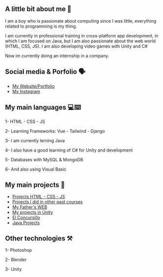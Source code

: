 ## A little bit about me 👾
<p>I am a boy who is passionate about computing since I was little, everything related to programming is my thing.</p>
<p>I am currently in professional training in cross-platform app development, in which I am focused on Java, but I am also passionate about the web world (HTML, CSS, JS). I am also developing video games with Unity and C#</p>
<p>Now im currently doing an internship in a company.</p>

## Social media & Porfolio 🗣️
- <a href="https://ribalta23.github.io/">My Website/Portfolio</a>
- <a href="https://www.instagram.com/ribalta_23/">My Instagram</a>

## My main languages 💻⌨️
<p>1- HTML - CSS - JS</p>
<p>2- Learning Frameworks: Vue - Tailwind - Django</p>
<p>3- I am currently lerning Java</p>
<p>4- I also have a good learning of C# for Unity and development</p>
<p>5- Databases with MySQL & MongoDB</p>
<p>6- And also using Visual Basic</p>

## My main projects 📂
- <a href="https://github.com/ribalta23/MyProjectsHTML-CSS-JS">Projects HTML - CSS - JS</a>
- <a href="https://github.com/ribalta23/SMX-Projects">Projects I did in other past courses</a>
- <a href="https://github.com/ribalta23/FusteriaJoanRibalta">My Father's WEB</a>
- <a href="https://github.com/ribalta23/developing-in-unity">My projects in Unity</a>
- <a href="https://github.com/ribalta23/EL_CONCURSILLO">El Concursillo</a>
- <a href="https://github.com/ribalta23/M3---PROGRAMACIO">Java Projects</a>
## Other technologies ⚒️
<p>1- Photoshop</p>
<p>2- Blender</p>
<p>3- Unity</p>
